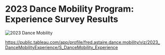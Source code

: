 # 2023 Dance Mobility Program: Experience Survey Results

![2023 Dance Mobility](https://github.com/juliafsuzuki/2023-Dance-Mobility-Program-Experience-Survey-Results/assets/77695324/8e0f8864-7c78-412a-ace2-e335028f179e)

https://public.tableau.com/app/profile/fred.astaire.dance.mobility/viz/2023_DanceMobilityExperience/S_DanceMobility_Experience





